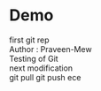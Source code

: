 # Demo
first git rep
<br>
Author : Praveen-Mew
<br>
Testing of Git
<br>
next modification
<br>
git pull
git push
ece